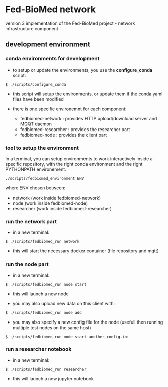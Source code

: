 # Fed-BioMed network

version 3 implementation of the Fed-BioMed project - network infrastructure component

## development environment

### conda environments for development

* to setup or update the environments, you use the **configure_conda** script:

```
$ ./scripts/configure_conda
```

* this script will setup the environments, or update them if the conda.yaml files have been modified

* there is one specific environemnt for each component:

  * fedbiomed-network :  provides HTTP upload/download server and MQQT daemon
  * fedbiomed-researcher : provides the researcher part
  * fedbiomed-node : provides the client part

### tool to setup the environment

In a terminal, you can setup environments to work interactively inside a specific repository, with the right conda environment and the right PYTHONPATH environement.

```
./scripts/fedbiomed_environment ENV
```

where ENV chosen between:

* network (work inside fedbiomed-network)
* node (work inside fedbiomed-node)
* researcher (work inside fedbiomed-researcher)



### run the network part


* in a new terminal:

```
$ ./scripts/fedbiomed_run network
```

* this will start the necessary docker container (file repository and mqtt)

### run the node part

* in a new terminal:

```
$ ./scripts/fedbiomed_run node start
```

* this will launch a new node

* you may also upload new data on this client with:

```
$ ./scripts/fedbiomed_run node add
```

* you may also specify a new config file for the node (usefull then running multiple test nodes on the same host)

```
$ ./scripts/fedbiomed_run node start another_config.ini
```


### run a researcher notebook

* in a new terminal:

```
$ ./scripts/fedbiomed_run researcher
```

* this will launch a new jupyter notebook
